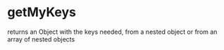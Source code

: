 # getMyKeys
returns an Object with the keys needed, from a nested object or from an array of nested objects
